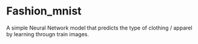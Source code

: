 # Fashion_mnist
A simple Neural Network model that predicts the type of clothing / apparel by learning througn train images.
